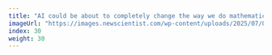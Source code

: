 ```yaml
---
title: "AI could be about to completely change the way we do mathematics"
imageUrl: "https://images.newscientist.com/wp-content/uploads/2025/07/04152101/SEI_257841124.jpg?width=788"
index: 30
weight: 30
---
```

